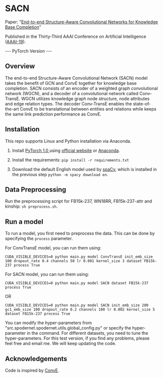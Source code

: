 # SACN

Paper: "[End-to-end Structure-Aware Convolutional Networks for Knowledge Base Completion](https://arxiv.org/pdf/1811.04441.pdf)" 

Published in the Thirty-Third AAAI Conference on Artificial Intelligence ([AAAI-19](https://aaai.org/Conferences/AAAI-19/)). 

--- PyTorch Version ---

## Overview
The end-to-end Structure-Aware Convolutional Network (SACN) model takes the benefit of GCN and ConvE together for knowledge base completion. SACN consists of an encoder of a weighted graph convolutional network (WGCN), and a decoder of a convolutional network called Conv-TransE. WGCN utilizes knowledge graph node structure, node attributes and
edge relation types. The decoder Conv-TransE enables the state-of-the-art ConvE to be translational between entities and relations while keeps the same link prediction performance as ConvE. 

## Installation

This repo supports Linux and Python installation via Anaconda. 

1. Install [PyTorch 1.0 ](https://github.com/pytorch/pytorch) using [official website](https://pytorch.org/) or [Anaconda](https://www.continuum.io/downloads). 

2. Install the requirements: `pip install -r requirements.txt`

3. Download the default English model used by [spaCy](https://github.com/explosion/spaCy), which is installed in the previous step `python -m spacy download en`.

## Data Preprocessing

Run the preprocessing script for FB15k-237, WN18RR, FB15k-237-attr and kinship: `sh preprocess.sh`.

## Run a model

To run a model, you first need to preprocess the data. This can be done by specifying the `process` parameter.  

For ConvTransE model, you can run them using:
```
CUDA_VISIBLE_DEVICES=0 python main.py model ConvTransE init_emb_size 100 dropout_rate 0.4 channels 50 lr 0.001 kernel_size 3 dataset FB15k-237 process True
```
For SACN model, you can run them using:
```
CUDA_VISIBLE_DEVICES=0 python main.py model SACN dataset FB15k-237 process True
```
OR
```
CUDA_VISIBLE_DEVICES=0 python main.py model SACN init_emb_size 200 gc1_emb_size 100 dropout_rate 0.2 channels 100 lr 0.002 kernel_size 5 dataset FB15k-237 process True
```

You can modify the hyper-parameters from "src.spodernet.spodernet.utils.global_config.py" or specify the hyper-parameter in the command. For different datasets, you need to tune the hyper-parameters. For this test version, if you find any problems, please feel free and email me. We will keep updating the code.

## Acknowledgements

Code is inspired by [ConvE](https://github.com/TimDettmers/ConvE). 

